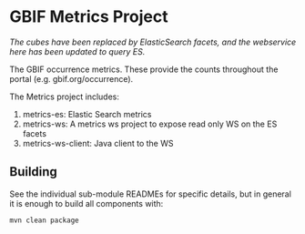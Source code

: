 # GBIF Metrics Project

_The cubes have been replaced by ElasticSearch facets, and the webservice here has been updated to query ES._

The GBIF occurrence metrics. These provide the counts throughout the portal (e.g. gbif.org/occurrence).

The Metrics project includes:
  1. metrics-es: Elastic Search metrics
  2. metrics-ws: A metrics ws project to expose read only WS on the ES facets
  3. metrics-ws-client: Java client to the WS

## Building
See the individual sub-module READMEs for specific details, but in general it is enough to build all components with:

````shell
mvn clean package
````
